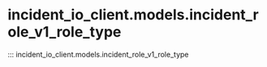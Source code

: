 # incident_io_client.models.incident_role_v1_role_type

::: incident_io_client.models.incident_role_v1_role_type
